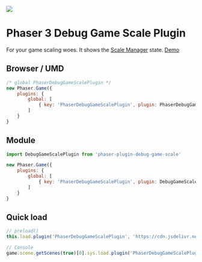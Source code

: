![](https://repository-images.githubusercontent.com/314664684/12043180-2b43-11eb-9a1c-0c838a9e3ff4)

Phaser 3 Debug Game Scale Plugin
================================

For your game scaling woes. It shows the [Scale Manager](https://photonstorm.github.io/phaser3-docs/Phaser.Scale.ScaleManager.html) state. [Demo](https://codepen.io/samme/full/mdEZOoP)

Browser / UMD
-------------

```js
/* global PhaserDebugGameScalePlugin */
new Phaser.Game({
    plugins: {
        global: [
            { key: 'PhaserDebugGameScalePlugin', plugin: PhaserDebugGameScalePlugin, start: true }
        ]
    }
}
```

Module
------

```js
import DebugGameScalePlugin from 'phaser-plugin-debug-game-scale'

new Phaser.Game({
    plugins: {
        global: [
            { key: 'PhaserDebugGameScalePlugin', plugin: DebugGameScalePlugin, start: true }
        ]
    }
}
```

Quick load
----------

```js
// preload()
this.load.plugin('PhaserDebugGameScalePlugin', 'https://cdn.jsdelivr.net/npm/phaser-plugin-debug-game-scale@1.0.2', true)

// Console
game.scene.getScenes(true)[0].sys.load.plugin('PhaserDebugGameScalePlugin', 'https://cdn.jsdelivr.net/npm/phaser-plugin-debug-game-scale@1.0.2', true).start()
```
